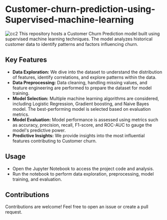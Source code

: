 # Customer-churn-prediction-using-Supervised-machine-learning
![cc2](https://github.com/mobolajifalugba/Customer-churn-prediction-using-Supervised-machine-learning/assets/51162684/4acf1a15-5bbc-4bff-9158-f0bd9b2b854a)
 This repository hosts a Customer Churn Prediction model built using supervised machine learning techniques. The model analyzes historical customer data to identify patterns and factors influencing churn.
 ## Key Features
- **Data Exploration:** We dive into the dataset to understand the distribution of features, identify correlations, and explore patterns within the data.
- **Data Preprocessing:** Data cleaning, handling missing values, and feature engineering are performed to prepare the dataset for model training.
- **Model Selection:** Multiple machine learning algorithms are considered, including Logistic Regression, Gradient boosting, and Naive Bayes model. The best-performing model is selected based on evaluation metrics.
- **Model Evaluation:** Model performance is assessed using metrics such as accuracy, precision, recall, F1-score, and ROC-AUC to gauge the model's predictive power.
- **Predictive Insights:** We provide insights into the most influential features contributing to Customer churn.

## Usage
- Open the Jupyter Notebook to access the project code and analysis.
- Run the notebook to perform data exploration, preprocessing, model training, and evaluation.

## Contributions
Contributions are welcome! Feel free to open an issue or create a pull request.

